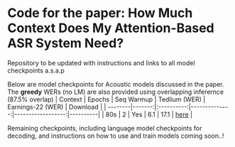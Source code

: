 # Code for the paper: How Much Context Does My Attention-Based ASR System Need?
Repository to be updated with instructions and links to all model checkpoints a.s.a.p

Below are model checkpoints for Acoustic models discussed in the paper. The <b>greedy</b> WERs (no LM) are also provided using overlapping inferernce (87.5% overlap)
| Context | Epochs | Seq Warmup | Tedlium (WER) | Earnings-22 (WER) | Download |
| --------|-------:|:----------:|--------------:|------------------:|----------|
|  80s    |    2   |  Yes       |       6.1     |      17.1         | [here](https://huggingface.co/rjflynn2/lcasr-80s-epoch-2/) |

Remaining checkpoints, including language model checkpoints for decoding, and instructions on how to use and train models coming soon..!
